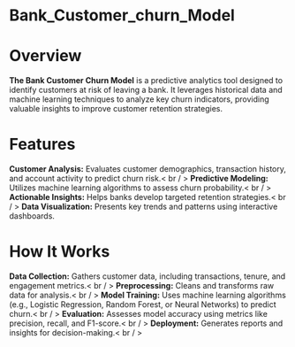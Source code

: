 # Bank_Customer_churn_Model
# Overview
**The Bank Customer Churn Model** is a predictive analytics tool designed to identify customers at risk of leaving a bank. It leverages historical data and machine learning techniques to analyze key churn indicators, providing valuable insights to improve customer retention strategies.

# Features
**Customer Analysis:** Evaluates customer demographics, transaction history, and account activity to predict churn risk.< br / >
**Predictive Modeling:** Utilizes machine learning algorithms to assess churn probability.< br / >
**Actionable Insights:** Helps banks develop targeted retention strategies.< br / >
**Data Visualization:** Presents key trends and patterns using interactive dashboards.

# How It Works
**Data Collection:** Gathers customer data, including transactions, tenure, and engagement metrics.< br / >
**Preprocessing:** Cleans and transforms raw data for analysis.< br / >
**Model Training:** Uses machine learning algorithms (e.g., Logistic Regression, Random Forest, or Neural Networks) to predict churn.< br / >
**Evaluation:** Assesses model accuracy using metrics like precision, recall, and F1-score.< br / >
**Deployment:** Generates reports and insights for decision-making.< br / >
